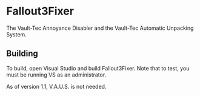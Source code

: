 # Fallout3Fixer
The Vault-Tec Annoyance Disabler and the Vault-Tec Automatic Unpacking System.

## Building
To build, open Visual Studio and build Fallout3Fixer. Note that to test, you must be running VS as an administrator.

As of version 1.1, V.A.U.S. is not needed.

